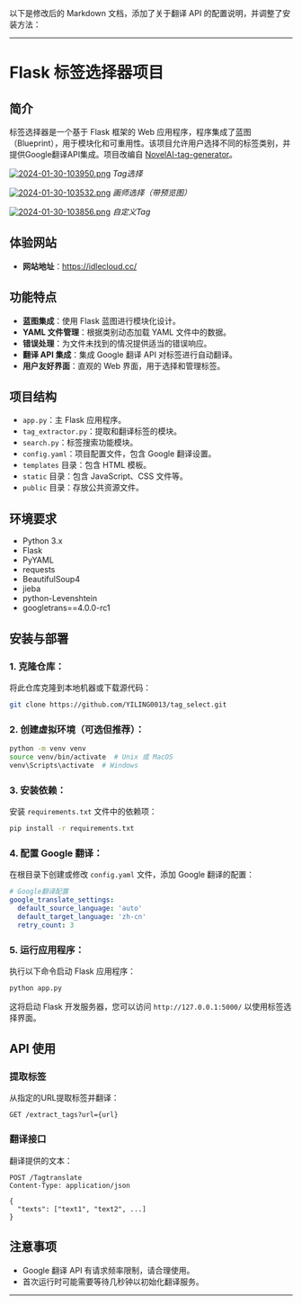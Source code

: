 以下是修改后的 Markdown 文档，添加了关于翻译 API 的配置说明，并调整了安装方法：

---

# Flask 标签选择器项目

## 简介

标签选择器是一个基于 Flask 框架的 Web 应用程序，程序集成了蓝图（Blueprint），用于模块化和可重用性。该项目允许用户选择不同的标签类别，并提供Google翻译API集成。项目改编自 [NovelAI-tag-generator](https://github.com/WolfChen1996/NovelAI-tag-generator)。

[![2024-01-30-103950.png](https://i.postimg.cc/cLp422HR/2024-01-30-103950.png)](https://postimg.cc/v4vs6P5T) *Tag选择*

[![2024-01-30-103532.png](https://i.postimg.cc/qMZ7XzHZ/2024-01-30-103532.png)](https://postimg.cc/D8LF7fZq) *画师选择（带预览图）*

[![2024-01-30-103856.png](https://i.postimg.cc/52Y2Pbx9/2024-01-30-103856.png)](https://postimg.cc/LJSS5dYG) *自定义Tag*

## 体验网站

- **网站地址**：https://idlecloud.cc/

## 功能特点

- **蓝图集成**：使用 Flask 蓝图进行模块化设计。
- **YAML 文件管理**：根据类别动态加载 YAML 文件中的数据。
- **错误处理**：为文件未找到的情况提供适当的错误响应。
- **翻译 API 集成**：集成 Google 翻译 API 对标签进行自动翻译。
- **用户友好界面**：直观的 Web 界面，用于选择和管理标签。

## 项目结构

- `app.py`：主 Flask 应用程序。
- `tag_extractor.py`：提取和翻译标签的模块。
- `search.py`：标签搜索功能模块。
- `config.yaml`：项目配置文件，包含 Google 翻译设置。
- `templates` 目录：包含 HTML 模板。
- `static` 目录：包含 JavaScript、CSS 文件等。
- `public` 目录：存放公共资源文件。

## 环境要求

- Python 3.x
- Flask
- PyYAML
- requests
- BeautifulSoup4
- jieba
- python-Levenshtein
- googletrans==4.0.0-rc1

## 安装与部署

### 1. **克隆仓库**：

将此仓库克隆到本地机器或下载源代码：

```bash
git clone https://github.com/YILING0013/tag_select.git
```

### 2. **创建虚拟环境**（可选但推荐）：

```bash
python -m venv venv
source venv/bin/activate  # Unix 或 MacOS
venv\Scripts\activate  # Windows
```

### 3. **安装依赖**：

安装 `requirements.txt` 文件中的依赖项：

```bash
pip install -r requirements.txt
```

### 4. **配置 Google 翻译**：

在根目录下创建或修改 `config.yaml` 文件，添加 Google 翻译的配置：

```yaml
# Google翻译配置
google_translate_settings:
  default_source_language: 'auto'
  default_target_language: 'zh-cn'
  retry_count: 3
```

### 5. **运行应用程序**：

执行以下命令启动 Flask 应用程序：

```bash
python app.py
```

这将启动 Flask 开发服务器，您可以访问 `http://127.0.0.1:5000/` 以使用标签选择界面。

## API 使用

### 提取标签

从指定的URL提取标签并翻译：

```
GET /extract_tags?url={url}
```

### 翻译接口

翻译提供的文本：

```
POST /Tagtranslate
Content-Type: application/json

{
  "texts": ["text1", "text2", ...]
}
```

## 注意事项

- Google 翻译 API 有请求频率限制，请合理使用。
- 首次运行时可能需要等待几秒钟以初始化翻译服务。

---
